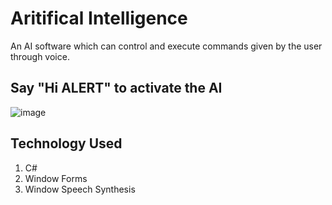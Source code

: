 # Aritifical Intelligence
An AI software which can control and execute commands given by the user through voice.

## Say "Hi ALERT" to activate the AI

![image](https://user-images.githubusercontent.com/18478695/111936067-d3e83180-8a92-11eb-85cb-9e0f2ee64315.png)

## Technology Used
1. C#
2. Window Forms
3. Window Speech Synthesis
